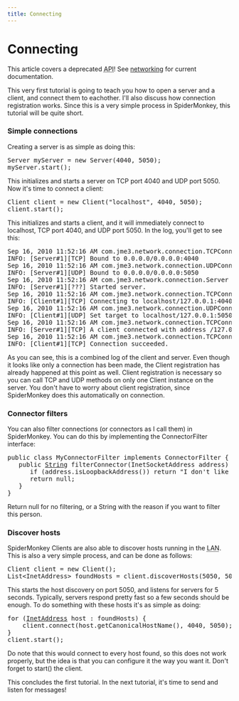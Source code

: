 ```yaml
---
title: Connecting
---
```

<h1 class="sectionedit1" id="connecting">Connecting</h1>
<div class="level1">

<p>
</p><p></p><div class="notewarning">This article covers a deprecated <abbr title="Application Programming Interface">API</abbr>! See <a href="/jme3/advanced/networking.html" class="wikilink1" title="jme3:advanced:networking">networking</a> for current documentation.
</div>


<p>
This very first tutorial is going to teach you how to open a server and a client, and connect them to eachother. I'll also discuss how connection registration works. Since this is a very simple process in SpiderMonkey, this tutorial will be quite short.
</p>

</div>
<!-- EDIT1 SECTION "Connecting" [1-399] -->
<h3 class="sectionedit2" id="simple_connections">Simple connections</h3>
<div class="level3">

<p>
Creating a server is as simple as doing this:
</p>
<pre class="code java">Server myServer <span class="sy0">=</span> <span class="kw1">new</span> Server<span class="br0">(</span><span class="nu0">4040</span>, <span class="nu0">5050</span><span class="br0">)</span><span class="sy0">;</span>
myServer.<span class="me1">start</span><span class="br0">(</span><span class="br0">)</span><span class="sy0">;</span></pre>

<p>
This initializes and starts a server on TCP port 4040 and UDP port 5050. Now it's time to connect a client:
</p>
<pre class="code java">Client client <span class="sy0">=</span> <span class="kw1">new</span> Client<span class="br0">(</span><span class="st0">"localhost"</span>, <span class="nu0">4040</span>, <span class="nu0">5050</span><span class="br0">)</span><span class="sy0">;</span>
client.<span class="me1">start</span><span class="br0">(</span><span class="br0">)</span><span class="sy0">;</span></pre>

<p>
This initializes and starts a client, and it will immediately connect to localhost, TCP port 4040, and UDP port 5050. In the log, you'll get to see this:
</p>
<pre class="code">Sep 16, 2010 11:52:16 AM com.jme3.network.connection.TCPConnection bind
INFO: [Server#1][TCP] Bound to 0.0.0.0/0.0.0.0:4040
Sep 16, 2010 11:52:16 AM com.jme3.network.connection.UDPConnection bind
INFO: [Server#1][UDP] Bound to 0.0.0.0/0.0.0.0:5050
Sep 16, 2010 11:52:16 AM com.jme3.network.connection.Server start
INFO: [Server#1][???] Started server.
Sep 16, 2010 11:52:16 AM com.jme3.network.connection.TCPConnection connect
INFO: [Client#1][TCP] Connecting to localhost/127.0.0.1:4040
Sep 16, 2010 11:52:16 AM com.jme3.network.connection.UDPConnection connect
INFO: [Client#1][UDP] Set target to localhost/127.0.0.1:5050
Sep 16, 2010 11:52:16 AM com.jme3.network.connection.TCPConnection accept
INFO: [Server#1][TCP] A client connected with address /127.0.0.1
Sep 16, 2010 11:52:16 AM com.jme3.network.connection.TCPConnection connect
INFO: [Client#1][TCP] Connection succeeded.</pre>

<p>
As you can see, this is a combined log of the client and server. Even though it looks like only a connection has been made, the Client registration has already happened at this point as well. Client registration is necessary so you can call TCP and UDP methods on only one Client instance on the server. You don't have to worry about client registration, since SpiderMonkey does this automatically on connection.
</p>

</div>
<!-- EDIT2 SECTION "Simple connections" [400-2217] -->
<h3 class="sectionedit3" id="connector_filters">Connector filters</h3>
<div class="level3">

<p>
You can also filter connections (or connectors as I call them) in SpiderMonkey. You can do this by implementing the ConnectorFilter interface:
</p>
<pre class="code java"><span class="kw1">public</span> <span class="kw1">class</span> MyConnectorFilter <span class="kw1">implements</span> ConnectorFilter <span class="br0">{</span>
   <span class="kw1">public</span> <a href="http://www.google.com/search?hl=en&amp;q=allinurl%3Adocs.oracle.com+javase+docs+api+string"><span class="kw3">String</span></a> filterConnector<span class="br0">(</span>InetSocketAddress address<span class="br0">)</span> <span class="br0">{</span>
      <span class="kw1">if</span> <span class="br0">(</span>address.<span class="me1">isLoopbackAddress</span><span class="br0">(</span><span class="br0">)</span><span class="br0">)</span> <span class="kw1">return</span> <span class="st0">"I don't like locals!"</span><span class="sy0">;</span>
      <span class="kw1">return</span> <span class="kw2">null</span><span class="sy0">;</span>
   <span class="br0">}</span>  
<span class="br0">}</span></pre>

<p>
Return null for no filtering, or a String with the reason if you want to filter this person.
</p>

</div>
<!-- EDIT3 SECTION "Connector filters" [2218-2721] -->
<h3 class="sectionedit4" id="discover_hosts">Discover hosts</h3>
<div class="level3">

<p>
SpiderMonkey Clients are also able to discover hosts running in the <abbr title="Local Area Network">LAN</abbr>. This is also a very simple process, and can be done as follows:
</p>
<pre class="code java">Client client <span class="sy0">=</span> <span class="kw1">new</span> Client<span class="br0">(</span><span class="br0">)</span><span class="sy0">;</span>
List<span class="sy0">&lt;</span>InetAddress<span class="sy0">&gt;</span> foundHosts <span class="sy0">=</span> client.<span class="me1">discoverHosts</span><span class="br0">(</span><span class="nu0">5050</span>, <span class="nu0">5000</span><span class="br0">)</span><span class="sy0">;</span></pre>

<p>
This starts the host discovery on port 5050, and listens for servers for 5 seconds. Typically, servers respond pretty fast so a few seconds should be enough. To do something with these hosts it's as simple as doing:
</p>
<pre class="code java"><span class="kw1">for</span> <span class="br0">(</span><a href="http://www.google.com/search?hl=en&amp;q=allinurl%3Adocs.oracle.com+javase+docs+api+inetaddress"><span class="kw3">InetAddress</span></a> host <span class="sy0">:</span> foundHosts<span class="br0">)</span> <span class="br0">{</span>
    client.<span class="me1">connect</span><span class="br0">(</span>host.<span class="me1">getCanonicalHostName</span><span class="br0">(</span><span class="br0">)</span>, <span class="nu0">4040</span>, <span class="nu0">5050</span><span class="br0">)</span><span class="sy0">;</span>
<span class="br0">}</span>
client.<span class="me1">start</span><span class="br0">(</span><span class="br0">)</span><span class="sy0">;</span></pre>

<p>
Do note that this would connect to every host found, so this does not work properly, but the idea is that you can configure it the way you want it. Don't forget to start() the client.
</p>

<p>
This concludes the first tutorial. In the next tutorial, it's time to send and listen for messages!
</p>

</div>
<!-- EDIT4 SECTION "Discover hosts" [2722-] -->
